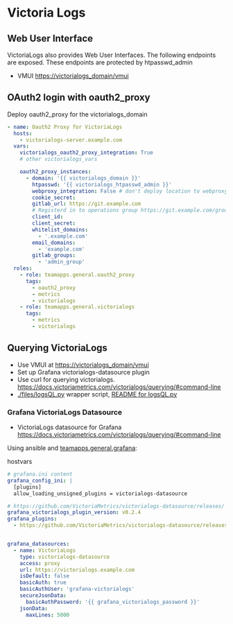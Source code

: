 # Victoria Logs

## Web User Interface

VictoriaLogs also provides Web User Interfaces. The following endpoints are exposed. These endpoints are protected by htpasswd_admin

* VMUI <https://victorialogs_domain/vmui>

## OAuth2 login with oauth2_proxy

Deploy oauth2_proxy for the victorialogs_domain


~~~yaml
- name: Oauth2 Proxy for VictoriaLogs
  hosts:
    - victorialogs-server.example.com
  vars:
    victorialogs_oauth2_proxy_integration: True
    # other victorialogs_vars

    oauth2_proxy_instances:
      - domain: '{{ victorialogs_domain }}'
        htpasswd: '{{ victorialogs_htpasswd_admin }}'
        webproxy_integration: False # don't deploy location to webproxy, as authentication is done in separate authproxy nginx
        cookie_secret:
        gitlab_url: https://git.example.com
        # Registerd in to operations group https://git.example.com/groups/operations/-/settings/applications
        client_id:
        client_secret:
        whitelist_domains:
          - '.example.com'
        email_domains:
          - 'example.com'
        gitlab_groups:
          - 'admin_group'
  roles:
    - role: teamapps.general.oauth2_proxy
      tags:
        - oauth2_proxy
        - metrics
        - victorialogs
    - role: teamapps.general.victorialogs
      tags:
        - metrics
        - victorialogs
~~~

## Querying VictoriaLogs

* Use VMUI at <https://victorialogs_domain/vmui>
* Set up Grafana victorialogs-datasource plugin
* Use curl for querying victorialogs. <https://docs.victoriametrics.com/victorialogs/querying/#command-line>
* [./files/logsQL.py](./files/logsQL.py) wrapper script, [README for logsQL.py](./files/README.md)

### Grafana VictoriaLogs Datasource

* VictoriaLogs datasource for Grafana <https://docs.victoriametrics.com/victorialogs/querying/#command-line>

Using ansible and [teamapps.general.grafana](./../grafana/README.md):

hostvars

~~~yaml
# grafana.ini content
grafana_config_ini: |
  [plugins]
  allow_loading_unsigned_plugins = victorialogs-datasource

# https://github.com/VictoriaMetrics/victorialogs-datasource/releases/
grafana_victorialogs_plugin_version: v0.2.4
grafana_plugins:
  - https://github.com/VictoriaMetrics/victorialogs-datasource/releases/download/{{ grafana_victorialogs_plugin_version }}/victorialogs-datasource-{{ grafana_victorialogs_plugin_version }}.zip;victorialogs-datasource


grafana_datasources:
  - name: VictoriaLogs
    type: victorialogs-datasource
    access: proxy
    url: https://victorialogs.example.com
    isDefault: false
    basicAuth: true
    basicAuthUser: 'grafana-victorialogs'
    secureJsonData:
      basicAuthPassword: '{{ grafana_victorialogs_password }}'
    jsonData:
      maxLines: 5000
~~~
